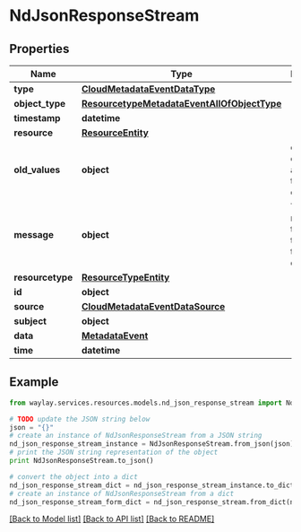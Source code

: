 # NdJsonResponseStream


## Properties

Name | Type | Description | Notes
------------ | ------------- | ------------- | -------------
**type** | [**CloudMetadataEventDataType**](CloudMetadataEventDataType.md) |  | 
**object_type** | [**ResourcetypeMetadataEventAllOfObjectType**](ResourcetypeMetadataEventAllOfObjectType.md) |  | 
**timestamp** | **datetime** |  | 
**resource** | [**ResourceEntity**](ResourceEntity.md) |  | 
**old_values** | **object** | old values of all attributes that have changed | [optional] 
**message** | **object** | The broker message that triggered the discovery | [optional] 
**resourcetype** | [**ResourceTypeEntity**](ResourceTypeEntity.md) |  | 
**id** | **object** |  | 
**source** | [**CloudMetadataEventDataSource**](CloudMetadataEventDataSource.md) |  | 
**subject** | **object** |  | 
**data** | [**MetadataEvent**](MetadataEvent.md) |  | [optional] 
**time** | **datetime** |  | 

## Example

```python
from waylay.services.resources.models.nd_json_response_stream import NdJsonResponseStream

# TODO update the JSON string below
json = "{}"
# create an instance of NdJsonResponseStream from a JSON string
nd_json_response_stream_instance = NdJsonResponseStream.from_json(json)
# print the JSON string representation of the object
print NdJsonResponseStream.to_json()

# convert the object into a dict
nd_json_response_stream_dict = nd_json_response_stream_instance.to_dict()
# create an instance of NdJsonResponseStream from a dict
nd_json_response_stream_form_dict = nd_json_response_stream.from_dict(nd_json_response_stream_dict)
```
[[Back to Model list]](../README.md#documentation-for-models) [[Back to API list]](../README.md#documentation-for-api-endpoints) [[Back to README]](../README.md)


